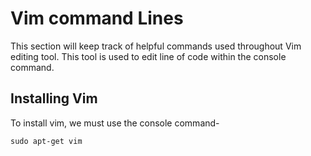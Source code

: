 # Vim command Lines

This section will keep track of helpful commands used throughout Vim editing tool. This tool is used to edit line of code within the console command.

## Installing Vim

To install vim, we must use the console command-

```
sudo apt-get vim
```

